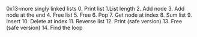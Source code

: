 0x13-more singly linked lists
0. Print list
1.List length
2. Add node
 3. Add node at the end
 4. Free list
 5. Free
6. Pop
7. Get node at index
8. Sum list
 9. Insert
 10. Delete at index
 11. Reverse list
12. Print (safe version)
13. Free (safe version)
14. Find the loop
